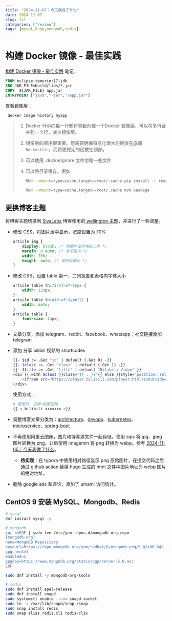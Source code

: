 ```yaml
---
title: "2024-11-07｜今天我做了什么"
date: 2024-11-07
slug: til
categories: ["review"]
tags: [mysql,hugo,mongodb,redis]
---
```


# 构建 Docker 镜像 - 最佳实践

[构建 Docker 镜像 - 最佳实践](https://www.marcobehler.com/guides/building-docker-images) 笔记：

```dockerfile
FROM eclipse-temurin:17-jdk
ARG JAR_FILE=build/libs/*.jar
COPY  ${JAR_FILE} app.jar
ENTRYPOINT ["java","-jar","/app.jar"]
```

查看镜像层：

```bash
 docker image history myapp
```

> 1. Docker 行中的每一行都将导致创建一个Docker 镜像层。可以将多行合并到一个行，减少镜像层。
>
> 2. 镜像层的顺序很重要。您需要确保将变化很大的层放在底部`Dockerfile`，而将更稳定的层放在顶部。
>
> 3. 可以使用 .dockerignore 文件忽略一些文件
>
> 4. 可以将目录缓存。例如
>
>    ```bash
>    RUN --mount=type=cache,target=/root/.cache pip install -r requirements.txt
>    
>    RUN --mount=type=cache,target=/root/.cache mvn package
>    ```
>
>    

## 更换博客主题

将博客主题切换到 [SivaLabs](https://www.sivalabs.in/) 博客使用的[ wellington 主题](https://github.com/sivalabs/sivalabs-hugo)，并进行了一些调整。

- 修改 CSS，将图片居中显示，宽度设置为 70%

  ```css
  article img {
      display: block; /* 将图片设为块级元素 */
      margin: 0 auto; /* 水平居中 */
      width: 70%;
      height: auto; /* 保持纵横比 */
  }
  ```

- 修改 CSS，设置 table 第一、二列宽度和表格内字体大小

  ```css
  article table th:first-of-type {
      width: 120px;
  }
  article table th:nth-of-type(2) {
      width: auto;
  }
  article table {
      font-size: 14px;
  }
  ```

- 文章分享，添加 telegram、reddit、facebook、whatsapp；社交链接添加 telegram

- 添加 分享 bilibili 视频的 shortcodes 

  ```bash
  {{- $id := .Get "id" | default (.Get 0) -}}
  {{- $class := .Get "class" | default (.Get 1) -}}
  {{- $title := .Get "title" | default "Bilibili Video" }}
  <div {{ with $class }}class="{{ . }}"{{ else }}style="position: relative; padding-bottom: 56.25%; height: 0; overflow: hidden;"{{ end }}>
      <iframe src="https://player.bilibili.com/player.html?isOutside=true&autoplay=0&bvid={{ $id }}" {{ if not $class }}style="position: absolute; top: 0; left: 0; width: 100%; height: 100%; border:0;"{{ end }} allowfullscreen="true" title="{{ $title }}"></iframe>
  </div>
  ```

  使用方式：

  ```bash
  # 使用时，去掉<前面空格
  {{ < bilibili xxxxxxx >}}
  ```

- 调整博客文章分类为：[architecture](/categories/architecture/)、[devops](/categories/devops/)、[kubernetes](/categories/kubernetes/)、[microservice](/categories/microservice/)、[spring-boot](/categories/spring-boot/)

- 不再使用阿里云图床，图片和博客源文件一起存储。使用 sips 将 jpg、jpeg 图片转换为 png，让后使用 imagemin 将 png 转换为 webp。参考 [2024-11-05｜今天我做了什么](/posts/2024/11/05/til/)。

  - **待实现**：在 typora 中使用相对路径显示 png 原始图片，在提交代码之后通过 github action 替换 hugo 生成的 html 文件中图片地址为 webp 图片的绝对地址。

- 删除 google ads 和评论，添加了 umami 访问统计。

## CentOS 9 安装 MySQL、Mongodb、Redis

```bash
# mysql
dnf install mysql -y

# mongodb
cat <<EOF | sudo tee /etc/yum.repos.d/mongodb-org.repo
[mongodb-org]
name=MongoDB Repository
baseurl=https://repo.mongodb.org/yum/redhat/8/mongodb-org/5.0/x86_64/
gpgcheck=1
enabled=1
gpgkey=https://www.mongodb.org/static/pgp/server-5.0.asc
EOF

sudo dnf install -y mongodb-org-tools

# redis
sudo dnf install epel-release
sudo dnf install snapd
sudo systemctl enable --now snapd.socket
sudo ln -s /var/lib/snapd/snap /snap
sudo snap install redis
sudo snap alias redis.cli redis-clix
```

